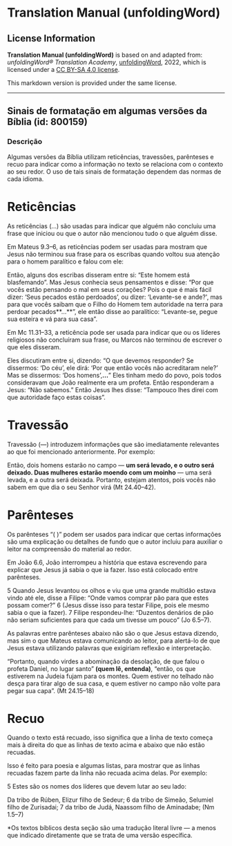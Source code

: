 # Translation Manual (unfoldingWord)

## License Information

**Translation Manual (unfoldingWord)** is based on and adapted from: _unfoldingWord® Translation Academy_, [unfoldingWord](https://unfoldingword.org/utw), 2022, which is licensed under a [CC BY-SA 4.0 license](https://creativecommons.org/licenses/by-sa/4.0/legalcode.en).

This markdown version is provided under the same license.



--------------------------------

## Sinais de formatação em algumas versões da Bíblia (id: 800159)

### Descrição

Algumas versões da Bíblia utilizam reticências, travessões, parênteses e recuo para indicar como a informação no texto se relaciona com o contexto ao seu redor. O uso de tais sinais de formatação dependem das normas de cada idioma.

Reticências
===========

As reticências (…) são usadas para indicar que alguém não concluiu uma frase que iniciou ou que o autor não mencionou tudo o que alguém disse.

Em Mateus 9\.3–6, as reticências podem ser usadas para mostram que Jesus não terminou sua frase para os escribas quando voltou sua atenção para o homem paralítico e falou com ele:

Então, alguns dos escribas disseram entre si: “Este homem está blasfemando”. Mas Jesus conhecia seus pensamentos e disse: “Por que vocês estão pensando o mal em seus corações? Pois o que é mais fácil dizer: ‘Seus pecados estão perdoados’, ou dizer: ‘Levante\-se e ande?', mas para que vocês saibam que o Filho do Homem tem autoridade na terra para perdoar pecados**…**”, ele então disse ao paralítico: “Levante\-se, pegue sua esteira e vá para sua casa”.

Em Mc 11\.31–33, a reticência pode ser usada para indicar que ou os líderes religiosos não concluíram sua frase, ou Marcos não terminou de escrever o que eles disseram.

Eles discutiram entre si, dizendo: “O que devemos responder? Se dissermos: ‘Do céu’, ele dirá: ‘Por que então vocês não acreditaram nele?’ Mas se dissermos: ‘Dos homens’,**…**” Eles tinham medo do povo, pois todos consideravam que João realmente era um profeta. Então responderam a Jesus: “Não sabemos.” Então Jesus lhes disse: “Tampouco lhes direi com que autoridade faço estas coisas”.

Travessão
=========

Travessão (—) introduzem informações que são imediatamente relevantes ao que foi mencionado anteriormente. Por exemplo:

Então, dois homens estarão no campo — **um será levado, e o outro será deixado. Duas mulheres estarão moendo com um moinho** — uma será levada, e a outra será deixada. Portanto, estejam atentos, pois vocês não sabem em que dia o seu Senhor virá (Mt 24\.40–42\).

Parênteses
==========

Os parênteses “( )” podem ser usados para indicar que certas informações são uma explicação ou detalhes de fundo que o autor incluiu para auxiliar o leitor na compreensão do material ao redor.

Em João 6\.6, João interrompeu a história que estava escrevendo para explicar que Jesus já sabia o que ia fazer. Isso está colocado entre parênteses.

5 Quando Jesus levantou os olhos e viu que uma grande multidão estava vindo até ele, disse a Filipe: “Onde vamos comprar pão para que estes possam comer?” 6 (Jesus disse isso para testar Filipe, pois ele mesmo sabia o que ia fazer). 7 Filipe respondeu\-lhe: “Duzentos denários de pão não seriam suficientes para que cada um tivesse um pouco” (Jo 6\.5–7\).

As palavras entre parênteses abaixo não são o que Jesus estava dizendo, mas sim o que Mateus estava comunicando ao leitor, para alertá\-lo de que Jesus estava utilizando palavras que exigiriam reflexão e interpretação.

“Portanto, quando virdes a abominação da desolação, de que falou o profeta Daniel, no lugar santo” **(quem lê, entenda)**, “então, os que estiverem na Judeia fujam para os montes. Quem estiver no telhado não desça para tirar algo de sua casa, e quem estiver no campo não volte para pegar sua capa”. (Mt 24\.15–18\)

Recuo
=====

Quando o texto está recuado, isso significa que a linha de texto começa mais à direita do que as linhas de texto acima e abaixo que não estão recuadas.

Isso é feito para poesia e algumas listas, para mostrar que as linhas recuadas fazem parte da linha não recuada acima delas. Por exemplo:

5 Estes são os nomes dos líderes que devem lutar ao seu lado:

Da tribo de Rúben, Elizur filho de Sedeur; 6 da tribo de Simeão, Selumiel filho de Zurisadai; 7 da tribo de Judá, Naassom filho de Aminadabe; (Nm 1\.5–7\)

\*Os textos bíblicos desta seção são uma tradução literal livre — a menos que indicado diretamente que se trata de uma versão específica.


